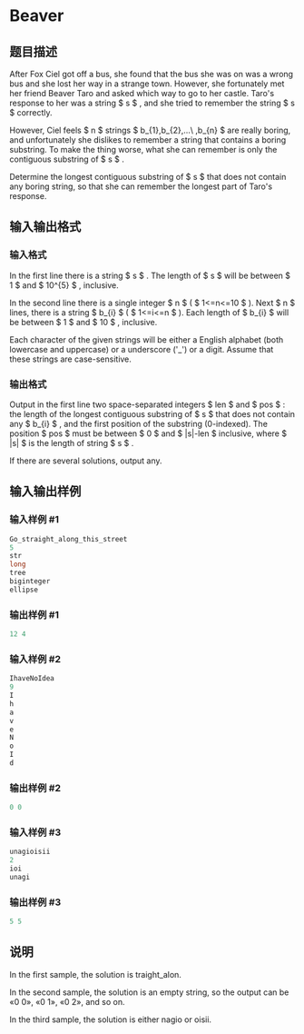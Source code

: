 # Beaver

## 题目描述

After Fox Ciel got off a bus, she found that the bus she was on was a wrong bus and she lost her way in a strange town. However, she fortunately met her friend Beaver Taro and asked which way to go to her castle. Taro's response to her was a string $ s $ , and she tried to remember the string $ s $ correctly.

However, Ciel feels $ n $ strings $ b_{1},b_{2},...\ ,b_{n} $ are really boring, and unfortunately she dislikes to remember a string that contains a boring substring. To make the thing worse, what she can remember is only the contiguous substring of $ s $ .

Determine the longest contiguous substring of $ s $ that does not contain any boring string, so that she can remember the longest part of Taro's response.

## 输入输出格式

### 输入格式

In the first line there is a string $ s $ . The length of $ s $ will be between $ 1 $ and $ 10^{5} $ , inclusive.

In the second line there is a single integer $ n $ ( $ 1<=n<=10 $ ). Next $ n $ lines, there is a string $ b_{i} $ ( $ 1<=i<=n $ ). Each length of $ b_{i} $ will be between $ 1 $ and $ 10 $ , inclusive.

Each character of the given strings will be either a English alphabet (both lowercase and uppercase) or a underscore ('\_') or a digit. Assume that these strings are case-sensitive.

### 输出格式

Output in the first line two space-separated integers $ len $ and $ pos $ : the length of the longest contiguous substring of $ s $ that does not contain any $ b_{i} $ , and the first position of the substring (0-indexed). The position $ pos $ must be between $ 0 $ and $ |s|-len $ inclusive, where $ |s| $ is the length of string $ s $ .

If there are several solutions, output any.

## 输入输出样例

### 输入样例 #1

```cpp
Go_straight_along_this_street
5
str
long
tree
biginteger
ellipse

```
### 输出样例 #1

```cpp
12 4

```
### 输入样例 #2

```cpp
IhaveNoIdea
9
I
h
a
v
e
N
o
I
d

```
### 输出样例 #2

```cpp
0 0

```
### 输入样例 #3

```cpp
unagioisii
2
ioi
unagi

```
### 输出样例 #3

```cpp
5 5

```
## 说明

In the first sample, the solution is traight\_alon.

In the second sample, the solution is an empty string, so the output can be «0 0», «0 1», «0 2», and so on.

In the third sample, the solution is either nagio or oisii.

